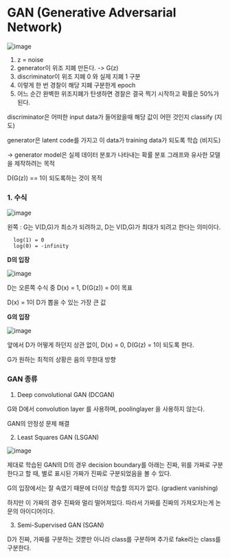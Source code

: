 # GAN (Generative Adversarial Network)



![image](https://user-images.githubusercontent.com/89879599/168525553-d32b1202-1e7c-446b-a3dd-1c534ec994f8.png)



1. z = noise
2. generator이 위조 지폐 만든다. -> G(z)
3. discriminator이 위조 지폐 0 와 실제 지폐 1 구분 
4. 이렇게 한 번 경찰이 해당 지폐 구분한게 epoch
5. 어느 순간 완벽한 위조지폐가 탄생하면 경찰은 결국 찍기 시작하고 확률은 50%가 된다. 



discriminator은 어떠한 input data가 들어왔을때 해당 값이 어떤 것인지 classify (지도)



generator은 latent code를 가지고 이 data가 training data가 되도록 학습 (비지도)



-> generator model은 실제 데이터 분포가 나타내는 확률 분포 그래프와 유사한 모델을 제작하려는 목적



D(G(z)) == 1이 되도록하는 것이 목적



### 1. 수식



![image](https://user-images.githubusercontent.com/89879599/168527130-eccbdcd5-d2ab-4b59-a8ca-786c1e897efa.png)



왼쪽 : G는 V(D,G)가 최소가 되려하고, D는 V(D,G)가 최대가 되려고 한다는 의미이다.



      log(1) = 0
      log(0) = -infinity
      



**D의 입장**



![image](https://user-images.githubusercontent.com/89879599/168527803-5d444c20-8e07-481a-829f-fa34f1a2a1fc.png)



D는 오른쪽 수식 중 D(x) = 1, D(G(z)) = 0이 목표



D(x) = 1이 D가 뽑을 수 있는 가장 큰 값



**G의 입장**



![image](https://user-images.githubusercontent.com/89879599/168528669-11c2525f-336d-4043-980a-9cb53c14641c.png)



앞에서 D가 어떻게 하던지 상관 없이, D(x) = 0, D(G(z) = 1이 되도록 한다.



G가 원하는 최적의 상황은 음의 무한대 방향



### GAN 종류



1. Deep convolutional GAN (DCGAN)

G와 D에서 convolution layer 를 사용하며, poolinglayer 을 사용하지 않는다.



GAN의 안정성 문제 해결



2. Least Squares GAN (LSGAN)




![image](https://user-images.githubusercontent.com/89879599/169772918-efa34d72-ee9e-4473-b4d5-734b8d2729d0.png)


 
 제대로 학습된 GAN의 D의 경우 decision boundary를 아래는 진짜, 위를 가짜로 구분한다고 할 때, 별로 표시된 가짜가 진짜로 구분되었음을 볼 수 있다. 
 
 G의 입장에서는 잘 속였기 때문에 더이상 학습할 의지가 없다. (gradient vanishing)
 
 
 

 하지만 이 가짜의 경우 진짜와 멀리 떨어져있다. 따라서 가짜를 진짜의 가져오자는게 논문의 아이디어이다.
 
 
 
 3. Semi-Supervised GAN (SGAN)

D가 진짜, 가짜를 구분하는 것뿐만 아니라 class를 구분하며 추가로 fake라는 class를 구분한다. 
 
